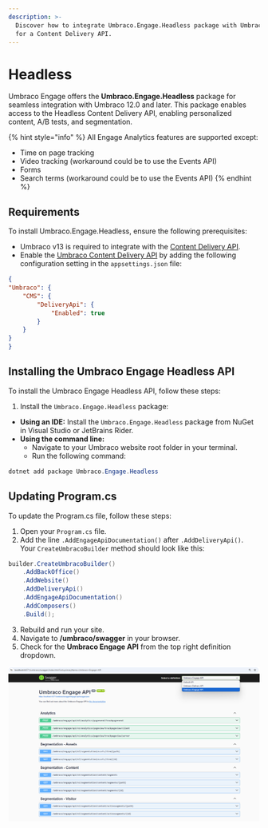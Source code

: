 ```yaml
---
description: >-
  Discover how to integrate Umbraco.Engage.Headless package with Umbraco 12.0+
  for a Content Delivery API.
---
```


# Headless

Umbraco Engage offers the **Umbraco.Engage.Headless** package for seamless integration with Umbraco 12.0 and later. This package enables access to the Headless Content Delivery API, enabling personalized content, A/B tests, and segmentation.

{% hint style="info" %}
All Engage Analytics features are supported except:

* Time on page tracking
* Video tracking (workaround could be to use the Events API)
* Forms
* Search terms (workaround could be to use the Events API)
{% endhint %}

## Requirements

To install Umbraco.Engage.Headless, ensure the following prerequisites:

* Umbraco v13 is required to integrate with the [Content Delivery API](https://docs.umbraco.com/umbraco-cms/reference/content-delivery-api).
* Enable the [Umbraco Content Delivery API](https://docs.umbraco.com/umbraco-cms/reference/content-delivery-api#enable-the-content-delivery-api) by adding the following configuration setting in the `appsettings.json` file:

```json
{
"Umbraco": {
    "CMS": {
        "DeliveryApi": {
            "Enabled": true
        }
    }
}
}
```

## Installing the Umbraco Engage Headless API

To install the Umbraco Engage Headless API, follow these steps:

1. Install the `Umbraco.Engage.Headless` package:

* **Using an IDE:** Install the `Umbraco.Engage.Headless` package from NuGet in Visual Studio or JetBrains Rider.
* **Using the command line:**
  * Navigate to your Umbraco website root folder in your terminal.
  * Run the following command:

```cs
dotnet add package Umbraco.Engage.Headless
```

## Updating Program.cs

To update the Program.cs file, follow these steps:

1. Open your `Program.cs` file.
2. Add the line `.AddEngageApiDocumentation()` after `.AddDeliveryApi()`. Your `CreateUmbracoBuilder` method should look like this:

```cs
builder.CreateUmbracoBuilder()
    .AddBackOffice()
    .AddWebsite()
    .AddDeliveryApi()
    .AddEngageApiDocumentation()
    .AddComposers()
    .Build();

```

3. Rebuild and run your site.
4. Navigate to **/umbraco/swagger** in your browser.
5. Check for the **Umbraco Engage API** from the top right definition dropdown.

![Umbraco Engage API](../../.gitbook/assets/umbraco-engage-api.png)
